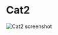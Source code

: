 # Cat2
![Cat2 screenshot](https://github.com/muthonijulie/Cat2/assets/135006383/d50d65c0-0830-419f-8bbc-4a0183653a9a)
